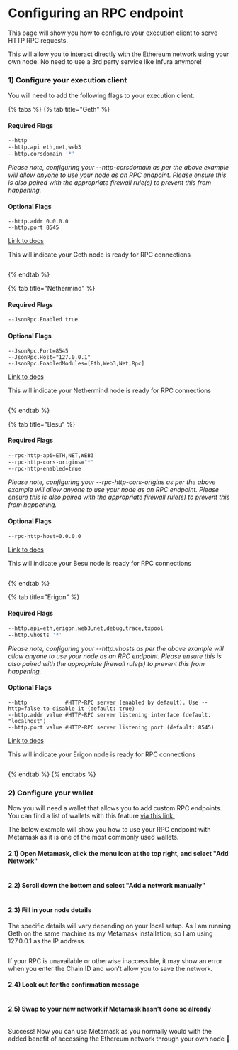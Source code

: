 # Configuring an RPC endpoint

This page will show you how to configure your execution client to serve HTTP RPC requests.

This will allow you to interact directly with the Ethereum network using your own node. No need to use a 3rd party service like Infura anymore!

### 1) Configure your execution client

You will need to add the following flags to your execution client.

{% tabs %}
{% tab title="Geth" %}
#### Required Flags

```bash
--http
--http.api eth,net,web3
--http.corsdomain '*'
```

_Please note, configuring your --http-corsdomain as per the above example will allow anyone to use your node as an RPC endpoint. Please ensure this is also paired with the appropriate firewall rule(s) to prevent this from happening._

#### Optional Flags

```
--http.addr 0.0.0.0
--http.port 8545
```

[Link to docs](https://geth.ethereum.org/docs/interacting-with-geth/rpc)

This will indicate your Geth node is ready for RPC connections

<figure><img src="../.gitbook/assets/RPC-Geth.png" alt=""><figcaption></figcaption></figure>
{% endtab %}

{% tab title="Nethermind" %}
#### Required Flags

```bash
--JsonRpc.Enabled true
```

#### Optional Flags

```
--JsonRpc.Port=8545
--JsonRpc.Host="127.0.0.1"
--JsonRpc.EnabledModules=[Eth,Web3,Net,Rpc]
```

[Link to docs](https://docs.nethermind.io/nethermind/ethereum-client/configuration/jsonrpc)

This will indicate your Nethermind node is ready for RPC connections

<figure><img src="../.gitbook/assets/RPC-Nethermind.png" alt=""><figcaption></figcaption></figure>
{% endtab %}

{% tab title="Besu" %}
#### Required Flags

```bash
--rpc-http-api=ETH,NET,WEB3
--rpc-http-cors-origins="*"
--rpc-http-enabled=true
```

_Please note, configuring your --rpc-http-cors-origins as per the above example will allow anyone to use your node as an RPC endpoint. Please ensure this is also paired with the appropriate firewall rule(s) to prevent this from happening._

#### Optional Flags

```
--rpc-http-host=0.0.0.0
```

[Link to docs](https://besu.hyperledger.org/en/stable/public-networks/how-to/use-besu-api/)

This will indicate your Besu node is ready for RPC connections

<figure><img src="../.gitbook/assets/RPC-Besu.png" alt=""><figcaption></figcaption></figure>
{% endtab %}

{% tab title="Erigon" %}
#### Required Flags

```bash
--http.api=eth,erigon,web3,net,debug,trace,txpool
--http.vhosts '*'
```

_Please note, configuring your --http.vhosts as per the above example will allow anyone to use your node as an RPC endpoint. Please ensure this is also paired with the appropriate firewall rule(s) to prevent this from happening._

#### Optional Flags

```
--http            #HTTP-RPC server (enabled by default). Use --http=false to disable it (default: true)
--http.addr value #HTTP-RPC server listening interface (default: "localhost")
--http.port value #HTTP-RPC server listening port (default: 8545)
```

[Link to docs](https://github.com/ledgerwatch/erigon#json-rpc-daemon)

This will indicate your Erigon node is ready for RPC connections

<figure><img src="../.gitbook/assets/image (8) (2).png" alt=""><figcaption></figcaption></figure>
{% endtab %}
{% endtabs %}

### 2) Configure your wallet

Now you will need a wallet that allows you to add custom RPC endpoints. You can find a list of wallets with this feature [via this link.](https://ethereum.org/en/wallets/find-wallet/)

The below example will show you how to use your RPC endpoint with Metamask as it is one of the most commonly used wallets.

#### 2.1) Open Metamask, click the menu icon at the top right, and select "Add Network"

<figure><img src="../.gitbook/assets/image (7) (2).png" alt=""><figcaption></figcaption></figure>

#### 2.2) Scroll down the bottom and select "Add a network manually"

<figure><img src="../.gitbook/assets/image (14).png" alt=""><figcaption></figcaption></figure>

#### 2.3) Fill in your node details

The specific details will vary depending on your local setup. As I am running Geth on the same machine as my Metamask installation, so I am using 127.0.0.1 as the IP address.

<figure><img src="../.gitbook/assets/image (4).png" alt=""><figcaption></figcaption></figure>

If your RPC is unavailable or otherwise inaccessible, it may show an error when you enter the Chain ID and won't allow you to save the network.

#### 2.4) Look out for the confirmation message

<figure><img src="../.gitbook/assets/image (12).png" alt=""><figcaption></figcaption></figure>

#### 2.5) Swap to your new network if Metamask hasn't done so already

<figure><img src="../.gitbook/assets/image (3) (1).png" alt=""><figcaption></figcaption></figure>

Success! Now you can use Metamask as you normally would with the added benefit of accessing the Ethereum network through your own node 🥳
